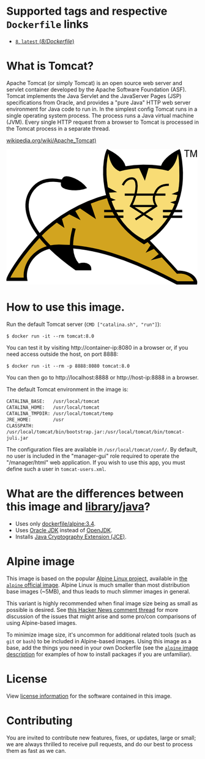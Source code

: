 # Supported tags and respective `Dockerfile` links

-	[`8`, `latest` (*8/Dockerfile*)](https://github.com/kratochj/docker-tomcat/blob/8/Dockerfile)

# What is Tomcat?

Apache Tomcat (or simply Tomcat) is an open source web server and servlet container developed by the Apache Software Foundation (ASF). Tomcat implements the Java Servlet and the JavaServer Pages (JSP) specifications from Oracle, and provides a "pure Java" HTTP web server environment for Java code to run in. In the simplest config Tomcat runs in a single operating system process. The process runs a Java virtual machine (JVM). Every single HTTP request from a browser to Tomcat is processed in the Tomcat process in a separate thread.

[wikipedia.org/wiki/Apache_Tomcat)](wikipedia.org/wiki/Apache_Tomcat)


![logo](https://raw.githubusercontent.com/docker-library/docs/8e31eb93a02d504d0cfe1da435aa31b377fc627d/tomcat/logo.png)

# How to use this image.

Run the default Tomcat server (`CMD ["catalina.sh", "run"]`):

	$ docker run -it --rm tomcat:8.0

You can test it by visiting http://container-ip:8080 in a browser or, if you need access outside the host, on port 8888:

	$ docker run -it --rm -p 8888:8080 tomcat:8.0

You can then go to http://localhost:8888 or http://host-ip:8888 in a browser.

The default Tomcat environment in the image is:

	CATALINA_BASE:   /usr/local/tomcat
	CATALINA_HOME:   /usr/local/tomcat
	CATALINA_TMPDIR: /usr/local/tomcat/temp
	JRE_HOME:        /usr
	CLASSPATH:       /usr/local/tomcat/bin/bootstrap.jar:/usr/local/tomcat/bin/tomcat-juli.jar

The configuration files are available in `/usr/local/tomcat/conf/`. By default, no user is included in the "manager-gui" role required to operate the "/manager/html" web application. If you wish to use this app, you must define such a user in `tomcat-users.xml`.

# What are the differences between this image and [library/java](https://github.com/dockerfile/java)?

* Uses only [dockerfile/alpine:3.4](https://hub.docker.com/_/alpine/).
* Uses [Oracle JDK](http://www.oracle.com/technetwork/pt/java/javase/downloads/index.html) instead of [OpenJDK](http://openjdk.java.net/).
* Installs [Java Cryptography Extension (JCE)](http://www.oracle.com/technetwork/java/javase/downloads/jce8-download-2133166.html).

# Alpine image

This image is based on the popular [Alpine Linux project](http://alpinelinux.org), available in [the `alpine` official image](https://hub.docker.com/_/alpine). Alpine Linux is much smaller than most distribution base images (~5MB), and thus leads to much slimmer images in general.

This variant is highly recommended when final image size being as small as possible is desired. See [this Hacker News comment thread](https://news.ycombinator.com/item?id=10782897) for more discussion of the issues that might arise and some pro/con comparisons of using Alpine-based images.

To minimize image size, it's uncommon for additional related tools (such as `git` or `bash`) to be included in Alpine-based images. Using this image as a base, add the things you need in your own Dockerfile (see the [`alpine` image description](https://hub.docker.com/_/alpine/) for examples of how to install packages if you are unfamiliar).


# License

View [license information](https://www.apache.org/licenses/LICENSE-2.0) for the software contained in this image.

# Contributing

You are invited to contribute new features, fixes, or updates, large or small; we are always thrilled to receive pull requests, and do our best to process them as fast as we can.


